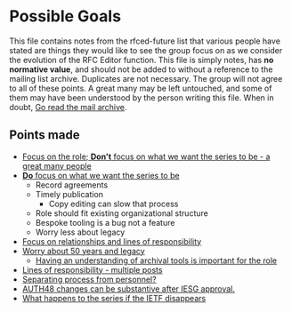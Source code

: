 # Possible Goals

This file contains notes from the rfced-future list that various people have stated are things they would
like to see the group focus on as we consider the evolution of the RFC Editor function.  This file is simply
notes, has **no normative value**, and should not be added to without a reference to the mailing list archive.
Duplicates are not necessary.  The group will not agree to all of these points.  A great many
may be left untouched, and some of them may have been understood by the person writing this file.  When in doubt,
[Go read the mail archive](https://mailarchive.ietf.org/arch/browse/rfced-future/?so=frm).

## Points made

- [Focus on the role; **Don't** focus on what we want the series to be - a great many people](https://mailarchive.ietf.org/arch/msg/rfced-future/x1OMhYw7Rm0fag_LGfCTdKUNpus/)
- [**Do** focus on what we want the series to be](https://mailarchive.ietf.org/arch/msg/rfced-future/U6LNEOu3ZfEmfULFKuw74D4dpOw/)
  - Record agreements
  - Timely publication
    - Copy editing can slow that process
  - Role should fit existing organizational structure
  - Bespoke tooling is a bug not a feature
  - Worry less about legacy
- [Focus on relationships and lines of responsibility](https://mailarchive.ietf.org/arch/msg/rfced-future/mACM0l8ASnbJkkhPxDfRSytPkww/)
- [Worry about 50 years and legacy](https://mailarchive.ietf.org/arch/msg/rfced-future/EX5J94A0OYLfUyy3FSny7jk033s/)
  - [Having an understanding of archival tools is important for the role](https://mailarchive.ietf.org/arch/msg/rfced-future/KekoguNjTxLCNHdZ8O2U17G0SX0/)
- [Lines of responsibility - multiple posts](https://mailarchive.ietf.org/arch/msg/rfced-future/nAJlr9e7_ROZqPN1NomTb43iAWc/)
- [Separating process from personnel?](https://mailarchive.ietf.org/arch/msg/rfced-future/DsLv7VtVt-5d8LF4NtsZngeW_Gg/)
- [AUTH48 changes can be substantive after IESG approval.](https://mailarchive.ietf.org/arch/msg/rfced-future/pdEYwz-zk9b0Iqp-LReFIBkyKY8/)
- [What happens to the series if the IETF disappears](https://mailarchive.ietf.org/arch/msg/rfced-future/QVqoZ6xQ4V63yP7xv8eC8iCPIqw/)
